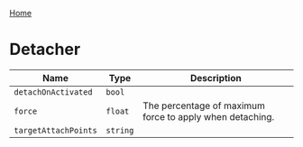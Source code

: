 [Home](https://wnp78.github.io/Sr2Xml/)

# Detacher


|Name|Type|Description|
|--|--|--|
|`detachOnActivated`|`bool`||
|`force`|`float`|The percentage of maximum force to apply when detaching.|
|`targetAttachPoints`|`string`||


